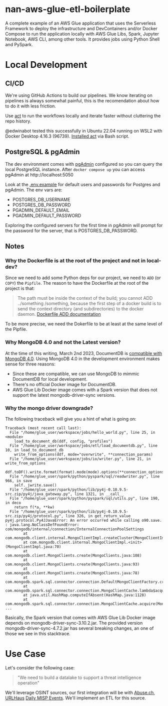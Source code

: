 # nan-aws-glue-etl-boilerplate

A complete example of an AWS Glue application that uses the Serverless Framework to deploy the infrastructure and DevContainers and/or Docker Compose to run the application locally with AWS Glue Libs, Spark, Jupyter Notebook, AWS CLI, among other tools. It provides jobs using Python Shell and PySpark.

# Local Development

## CI/CD

We're using GitHub Actions to build our pipelines. We know iterating on pipelines is always somewhat painful,
this is the recomendation about how to do it with less friction.

Use [act](https://github.com/nektos/act) to run the workflows locally and iterate faster without cluttering
the repo history.

@edwinabot tested this successfully in Ubuntu 22.04 running on WSL2 with Docker Desktop 4.16.3 (96739).
[Installed act](https://github.com/nektos/act#bash-script) via Bash script.

## PostgreSQL & pgAdmin

The dev environment comes with [pgAdmin](https://www.pgadmin.org/) configured so you can query the local PostgreSQL instance. After `docker compose up` you can access pgAdmin at http://localhost:5050

Look at the [.env.example](local-dev/.env.example) for default users and passwords for Postgres and pgAdmin. The env vars are:

* POSTGRES_DB_USERNAME
* POSTGRES_DB_PASSWORD
* PGADMIN_DEFAULT_EMAIL
* PGADMIN_DEFAULT_PASSWORD

Exploring the configured servers for the first time in pgAdmin will prompt for the password for the server, that is POSTGRES_DB_PASSWORD.
## Notes

### Why the Dockerfile is at the root of the project and not in local-dev?

Since we need to add some Python deps for our project, we need to `ADD` (or `COPY`) the `Pipfile`. The reason  to have the Dockerfile at the root of the project is that:

> The <src> path must be inside the context of the build; you cannot ADD ../something /something, because the first step of a docker build is to send the context directory (and subdirectories) to the docker daemon. [Dockerfile ADD documentation](https://docs.docker.com/engine/reference/builder/#add)

To be more precise, we need the Dokerfile to be at least at the same level of the Pipfile.

### Why MongoDB 4.0 and not the Latest version?

At the time of this writing, March 2nd 2023, DocumentDB is [compatible with MongoDB 4.0](https://docs.aws.amazon.com/documentdb/latest/developerguide/compatibility.html). Using MongoDB 4.0 in the development environment makes sense for three reasons:

* Since these are compatible, we can use MongoDB to mimmic DocumentDB for local development.
* There's no official Docker image for DocumentDB.
* AWS Glue Lib Docker image comes with a Spark version that does not support the latest mongodb-driver-sync versions.

### Why the mongo driver downgrade?

The following traceback will give you a hint of what is going on:

```
Traceback (most recent call last):
  File "/home/glue_user/workspace/jobs/hello_world.py", line 25, in <module>
    load_to_document_db(ddf, config, "profiles")
  File "/home/glue_user/workspace/jobs/etl/load_documentdb.py", line 10, in load_to_document_db
    write_from_options(ddf, mode="overwrite", **connection_params)
  File "/home/glue_user/workspace/jobs/io/writer.py", line 21, in write_from_options
    ddf.toDF().write.format(format).mode(mode).options(**connection_options).save()
  File "/home/glue_user/spark/python/pyspark/sql/readwriter.py", line 966, in save
    self._jwrite.save()
  File "/home/glue_user/spark/python/lib/py4j-0.10.9.5-src.zip/py4j/java_gateway.py", line 1321, in __call__
  File "/home/glue_user/spark/python/pyspark/sql/utils.py", line 190, in deco
    return f(*a, **kw)
  File "/home/glue_user/spark/python/lib/py4j-0.10.9.5-src.zip/py4j/protocol.py", line 326, in get_return_value
py4j.protocol.Py4JJavaError: An error occurred while calling o90.save.
: java.lang.NoClassDefFoundError: com/mongodb/internal/connection/InternalConnectionPoolSettings
        at com.mongodb.client.internal.MongoClientImpl.createCluster(MongoClientImpl.java:223)
        at com.mongodb.client.internal.MongoClientImpl.<init>(MongoClientImpl.java:70)
        at com.mongodb.client.MongoClients.create(MongoClients.java:108)
        at com.mongodb.client.MongoClients.create(MongoClients.java:93)
        at com.mongodb.client.MongoClients.create(MongoClients.java:78)
        at com.mongodb.spark.sql.connector.connection.DefaultMongoClientFactory.create(DefaultMongoClientFactory.java:46)
        at com.mongodb.spark.sql.connector.connection.MongoClientCache.lambda$acquire$0(MongoClientCache.java:99)
        at java.util.HashMap.computeIfAbsent(HashMap.java:1128)
        at com.mongodb.spark.sql.connector.connection.MongoClientCache.acquire(MongoClientCache.java:97)
...
```

Basically, the Spark version that comes with AWS Glue Lib Docker image depends on mongodb-driver-sync-3.10.2.jar.
The provided version mongodb-driver-sync-4.7.2.jar has several breaking changes, an one of those we see in this stacktrace.

# Use Case

Let's consider the following case:

> "We need to build a datalake to support a threat intelligence operation"

We'll leverage OSINT sources, our first integration will be with [Abuse.ch](https://abuse.ch/),
[URLHaus](https://urlhaus.abuse.ch/api/) [Daily MISP Events](https://urlhaus.abuse.ch/downloads/misp/).
We'll implement an ETL for this source.
